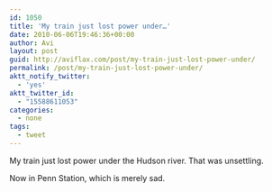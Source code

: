 ```yaml
---
id: 1050
title: 'My train just lost power under…'
date: 2010-06-06T19:46:36+00:00
author: Avi
layout: post
guid: http://aviflax.com/post/my-train-just-lost-power-under/
permalink: /post/my-train-just-lost-power-under/
aktt_notify_twitter:
  - 'yes'
aktt_twitter_id:
  - "15588611053"
categories:
  - none
tags:
  - tweet
---
```

My train just lost power under the Hudson river. That was unsettling.

Now in Penn Station, which is merely sad.
